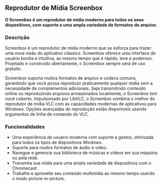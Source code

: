 <!-- Markdown version of store listing for localization. -->
<!-- Feel free to adapt or modify key points if necessary. -->
## Reprodutor de Mídia Screenbox

**O Screenbox é um reprodutor de mídia moderno para todos os seus dispositivos, com suporte a uma ampla variedade de formatos de arquivo.**

### Descrição

Screenbox é um reprodutor de mídia moderno que se esforça para trazer uma nova visão do aplicativo clássico. Screenbox oferece uma interface de usuário bonita e intuitiva, ao mesmo tempo que é rápido, leve e poderoso. Projetado e construído abertamente, o Screenbox sempre será de uso gratuito.

Screenbox suporta muitos formatos de arquivo e codecs comuns, garantindo que você possa reproduzir praticamente qualquer mídia sem a necessidade de complementos adicionais. Seja transmitindo conteúdo online ou reproduzindo arquivos armazenados localmente, o Screenbox tem você coberto. Impulsionado por LibVLC, o Screenbox combina o melhor do reprodutor de mídia VLC com as capacidades modernas de aplicativos para Windows. Opções avançadas de reprodução estão disponíveis usando argumentos de linha de comando do VLC.

### Funcionalidades

- Uma experiência de usuário moderna com suporte a gestos, otimizada para todos os tipos de dispositivos Windows.
- Suporte para muitos formatos de áudio e vídeo.
- Navegue e gerencie sua biblioteca de músicas e vídeos em sua máquina ou pela rede.
- Transmita sua mídia para uma ampla variedade de dispositivos com o Chromecast.
- Trabalhe e aproveite seu conteúdo multimídia ao mesmo tempo usando o modo picture-in-picture.
